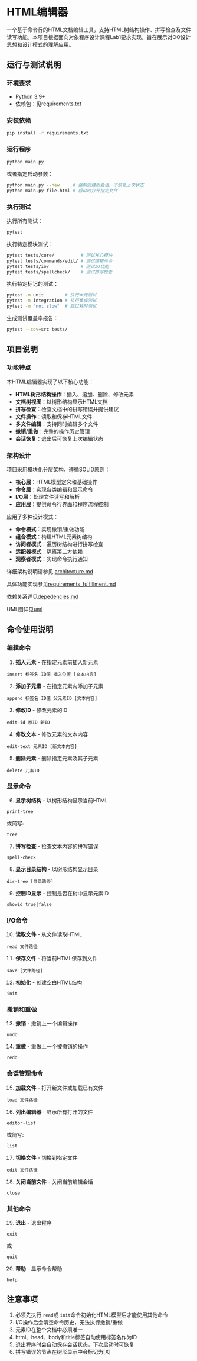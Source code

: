 # HTML编辑器

一个基于命令行的HTML文档编辑工具，支持HTML树结构操作、拼写检查及文件读写功能。本项目根据面向对象程序设计课程Lab1要求实现，旨在展示对OO设计思想和设计模式的理解应用。

## 运行与测试说明

### 环境要求

- Python 3.9+
- 依赖包：见requirements.txt

### 安装依赖

```bash
pip install -r requirements.txt
```

### 运行程序

```bash
python main.py
```

或者指定启动参数：

```bash
python main.py --new     # 强制创建新会话，不恢复上次状态
python main.py file.html # 启动时打开指定文件
```

### 执行测试

执行所有测试：

```bash
pytest
```

执行特定模块测试：

```bash
pytest tests/core/          # 测试核心模块
pytest tests/commands/edit/ # 测试编辑命令
pytest tests/io/            # 测试IO功能
pytest tests/spellcheck/    # 测试拼写检查
```

执行特定标记的测试：

```bash
pytest -m unit        # 执行单元测试
pytest -m integration # 执行集成测试
pytest -m "not slow"  # 跳过耗时测试
```

生成测试覆盖率报告：

```bash
pytest --cov=src tests/
```

## 项目说明

### 功能特点

本HTML编辑器实现了以下核心功能：

- **HTML树形结构操作**：插入、追加、删除、修改元素
- **文档树视图**：以树形结构显示HTML文档
- **拼写检查**：检查文档中的拼写错误并提供建议
- **文件操作**：读取和保存HTML文件
- **多文件编辑**：支持同时编辑多个文件
- **撤销/重做**：完整的操作历史管理
- **会话恢复**：退出后可恢复上次编辑状态

### 架构设计

项目采用模块化分层架构，遵循SOLID原则：

- **核心层**：HTML模型定义和基础操作
- **命令层**：实现各类编辑和显示命令
- **I/O层**：处理文件读写和解析
- **应用层**：提供命令行界面和程序流程控制

应用了多种设计模式：

- **命令模式**：实现撤销/重做功能
- **组合模式**：构建HTML元素树结构
- **访问者模式**：遍历树结构进行拼写检查
- **适配器模式**：隔离第三方依赖
- **观察者模式**：实现命令执行通知

详细架构说明请参见 [architecture.md](docs/architecture.md)

具体功能实现参见[requirements_fulfillment.md](docs\requirements_fulfillment.md)

依赖关系详见[depedencies.md](docs\detailed_dependencies.md)

UML图详见[uml](docs\uml_complete_diagram.md)

## 命令使用说明

### 编辑命令

1. **插入元素** - 在指定元素前插入新元素

```
insert 标签名 ID值 插入位置 [文本内容]
```

2. **添加子元素** - 在指定元素内添加子元素

```
append 标签名 ID值 父元素ID [文本内容]
```

3. **修改ID** - 修改元素的ID

```
edit-id 原ID 新ID
```

4. **修改文本** - 修改元素的文本内容

```
edit-text 元素ID [新文本内容]
```

5. **删除元素** - 删除指定元素及其子元素

```
delete 元素ID
```

### 显示命令

6. **显示树结构** - 以树形结构显示当前HTML

```
print-tree
```

或简写:

```
tree
```

7. **拼写检查** - 检查文本内容的拼写错误

```
spell-check
```

8. **显示目录结构** - 以树形结构显示目录

```
dir-tree [目录路径]
```

9. **控制ID显示** - 控制是否在树中显示元素ID

```
showid true|false
```

### I/O命令

10. **读取文件** - 从文件读取HTML

```
read 文件路径
```

11. **保存文件** - 将当前HTML保存到文件

```
save [文件路径]
```

12. **初始化** - 创建空白HTML结构

```
init
```

### 撤销和重做

13. **撤销** - 撤销上一个编辑操作

```
undo
```

14. **重做** - 重做上一个被撤销的操作

```
redo
```

### 会话管理命令

15. **加载文件** - 打开新文件或加载已有文件

```
load 文件路径
```

16. **列出编辑器** - 显示所有打开的文件

```
editor-list
```

或简写:

```
list
```

17. **切换文件** - 切换到指定文件

```
edit 文件路径
```

18. **关闭当前文件** - 关闭当前编辑会话

```
close
```

### 其他命令

19. **退出** - 退出程序

```
exit
```

或

```
quit
```

20. **帮助** - 显示命令帮助

```
help
```

## 注意事项

1. 必须先执行 `read`或 `init`命令初始化HTML模型后才能使用其他命令
2. I/O操作后会清空命令历史，无法执行撤销/重做
3. 元素ID在整个文档中必须唯一
4. html、head、body和title标签自动使用标签名作为ID
5. 退出程序时会自动保存会话状态，下次启动时可恢复
6. 拼写错误的节点在树形显示中会标记为[X]
